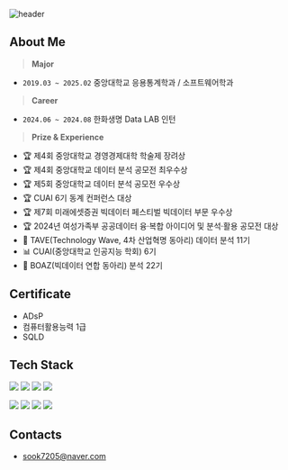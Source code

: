 ![header](https://capsule-render.vercel.app/api?type=waving&color=gradient&customColorList=8&height=150&section=header&text=Yunbin%20Heo&fontSize=40&fontAlignY=30&fontAlign=20)

## **About Me**

> **Major**  
+ `2019.03 ~ 2025.02` 중앙대학교 응용통계학과 / 소프트웨어학과

> **Career**
+ `2024.06 ~ 2024.08` 한화생명 Data LAB 인턴

> **Prize & Experience**
- 🏆 제4회 중앙대학교 경영경제대학 학술제 장려상
- 🏆 제4회 중앙대학교 데이터 분석 공모전 최우수상
- 🏆 제5회 중앙대학교 데이터 분석 공모전 우수상
- 🏆 CUAI 6기 동계 컨퍼런스 대상
- 🏆 제7회 미래에셋증권 빅데이터 페스티벌 빅데이터 부문 우수상
- 🏆 2024년 여성가족부 공공데이터 융·복합 아이디어 및 분석·활용 공모전 대상
- 🌊 TAVE(Technology Wave, 4차 산업혁명 동아리) 데이터 분석 11기
- 📊 CUAI(중앙대학교 인공지능 학회) 6기
- 🐘 BOAZ(빅데이터 연합 동아리) 분석 22기

## **Certificate**
- ADsP
- 컴퓨터활용능력 1급
- SQLD


## **Tech Stack**

<img src="https://img.shields.io/badge/Python-3776AB?logo=Python&logoColor=white"> <img src="https://img.shields.io/badge/C-4479A1?logo=C&logoColor=white"> <img src="https://img.shields.io/badge/RStudio-75AADB?logo=RStudio&logoColor=white"> <img src="https://img.shields.io/badge/SPSS-3B5998?logo=IBM&logoColor=white">


<img src="https://img.shields.io/badge/Colab-F9AB00?logo=GoogleColab&logoColor=white"> <img src="https://img.shields.io/badge/Jupyter-F37626?logo=Jupyter&logoColor=white"> <img src="https://img.shields.io/badge/Visual Studio Code-007ACC?logo=Visual Studio Code&logoColor=white"> <img src="https://img.shields.io/badge/PyTorch-EE4C2C?style=flat&logo=PyTorch&logoColor=white"/>

## **Contacts**
- sook7205@naver.com
